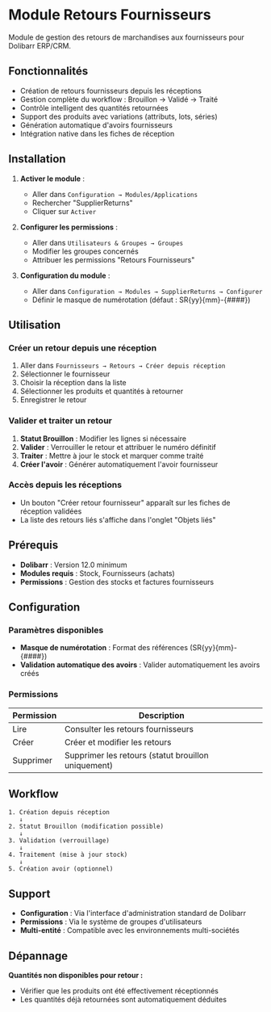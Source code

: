 # Module Retours Fournisseurs

Module de gestion des retours de marchandises aux fournisseurs pour Dolibarr ERP/CRM.

## Fonctionnalités

- Création de retours fournisseurs depuis les réceptions
- Gestion complète du workflow : Brouillon → Validé → Traité
- Contrôle intelligent des quantités retournées
- Support des produits avec variations (attributs, lots, séries)
- Génération automatique d'avoirs fournisseurs
- Intégration native dans les fiches de réception

## Installation

1. **Activer le module** :
   - Aller dans `Configuration → Modules/Applications`
   - Rechercher "SupplierReturns" 
   - Cliquer sur `Activer`

2. **Configurer les permissions** :
   - Aller dans `Utilisateurs & Groupes → Groupes`
   - Modifier les groupes concernés
   - Attribuer les permissions "Retours Fournisseurs"

3. **Configuration du module** :
   - Aller dans `Configuration → Modules → SupplierReturns → Configurer`
   - Définir le masque de numérotation (défaut : SR{yy}{mm}-{####})

## Utilisation

### Créer un retour depuis une réception

1. Aller dans `Fournisseurs → Retours → Créer depuis réception`
2. Sélectionner le fournisseur
3. Choisir la réception dans la liste
4. Sélectionner les produits et quantités à retourner
5. Enregistrer le retour

### Valider et traiter un retour

1. **Statut Brouillon** : Modifier les lignes si nécessaire
2. **Valider** : Verrouiller le retour et attribuer le numéro définitif
3. **Traiter** : Mettre à jour le stock et marquer comme traité
4. **Créer l'avoir** : Générer automatiquement l'avoir fournisseur

### Accès depuis les réceptions

- Un bouton "Créer retour fournisseur" apparaît sur les fiches de réception validées
- La liste des retours liés s'affiche dans l'onglet "Objets liés"

## Prérequis

- **Dolibarr** : Version 12.0 minimum
- **Modules requis** : Stock, Fournisseurs (achats)
- **Permissions** : Gestion des stocks et factures fournisseurs

## Configuration

### Paramètres disponibles

- **Masque de numérotation** : Format des références (SR{yy}{mm}-{####})
- **Validation automatique des avoirs** : Valider automatiquement les avoirs créés

### Permissions

| Permission | Description |
|------------|-------------|
| Lire | Consulter les retours fournisseurs |
| Créer | Créer et modifier les retours |
| Supprimer | Supprimer les retours (statut brouillon uniquement) |

## Workflow

```
1. Création depuis réception
   ↓
2. Statut Brouillon (modification possible)
   ↓
3. Validation (verrouillage)
   ↓
4. Traitement (mise à jour stock)
   ↓
5. Création avoir (optionnel)
```

## Support

- **Configuration** : Via l'interface d'administration standard de Dolibarr
- **Permissions** : Via le système de groupes d'utilisateurs
- **Multi-entité** : Compatible avec les environnements multi-sociétés

## Dépannage

**Quantités non disponibles pour retour :**
- Vérifier que les produits ont été effectivement réceptionnés
- Les quantités déjà retournées sont automatiquement déduites
